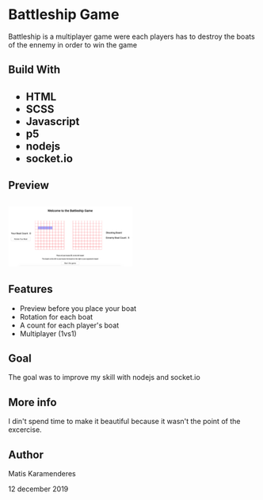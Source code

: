 <h1>Battleship Game</h1>
<p>Battleship is a multiplayer game were each players has to destroy the boats of the ennemy in order to win the game</p>

<h2>Build With<h2>
<ul>
    <li>HTML</li>
    <li>SCSS</li>
    <li>Javascript</li>
    <li>p5</li>
    <li>nodejs</li>
    <li>socket.io</li>
</ul>

<h2> Preview<h2>
<img  width='250px' src="public/assets/screenShot/demo.png">

<h2> Features </h2>
<ul>
    <li>Preview before you place your boat</li>
    <li>Rotation for each boat</li>
    <li>A count for each player's boat</li>
    <li>Multiplayer (1vs1)</li>
</ul>

<h2> Goal </h2>
<p>The goal was to improve my skill with nodejs and socket.io</p>

<h2> More info </h2>
<p>I din't spend time to make it beautiful because  it wasn't the point of the excercise.</p>

<h2> Author </h2>
<p>Matis Karamenderes</p> 
<p>12 december 2019</p>
